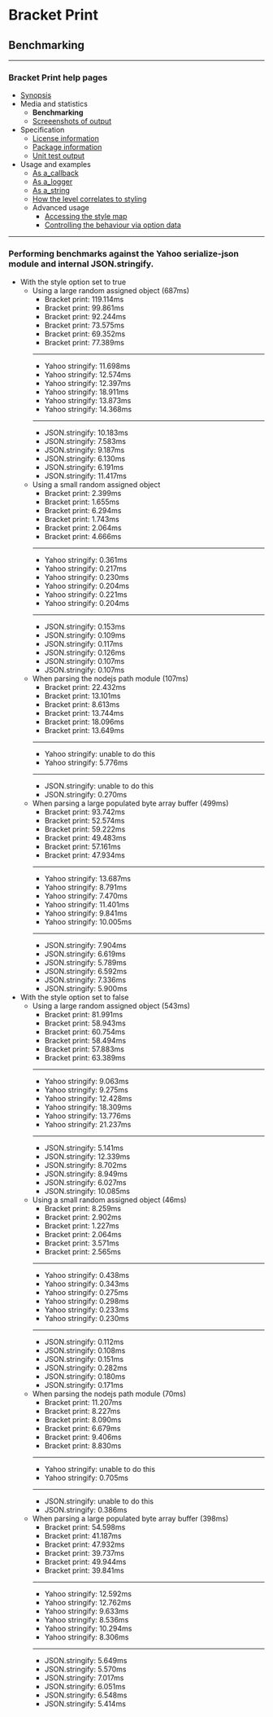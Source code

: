 # Bracket Print
## Benchmarking

---
### Bracket Print help pages
* [Synopsis](https://github.com/restarian/bracket_print/blob/master/docs/synopsis.md)
* Media and statistics
  * **Benchmarking**
  * [Screeenshots of output](https://github.com/restarian/bracket_print/blob/master/docs/media_and_statistics/screeenshots_of_output.md)
* Specification
  * [License information](https://github.com/restarian/bracket_print/blob/master/docs/specification/license_information.md)
  * [Package information](https://github.com/restarian/bracket_print/blob/master/docs/specification/package_information.md)
  * [Unit test output](https://github.com/restarian/bracket_print/blob/master/docs/specification/unit_test_output.md)
* Usage and examples
  * [As a_callback](https://github.com/restarian/bracket_print/blob/master/docs/usage_and_examples/as_a_callback.md)
  * [As a_logger](https://github.com/restarian/bracket_print/blob/master/docs/usage_and_examples/as_a_logger.md)
  * [As a_string](https://github.com/restarian/bracket_print/blob/master/docs/usage_and_examples/as_a_string.md)
  * [How the level correlates to styling](https://github.com/restarian/bracket_print/blob/master/docs/usage_and_examples/how_the_level_correlates_to_styling.md)
  * Advanced usage
    * [Accessing the style map](https://github.com/restarian/bracket_print/blob/master/docs/usage_and_examples/advanced_usage/accessing_the_style_map.md)
    * [Controlling the behaviour via option data](https://github.com/restarian/bracket_print/blob/master/docs/usage_and_examples/advanced_usage/controlling_the_behaviour_via_option_data.md)

---


### Performing benchmarks against the Yahoo serialize-json module and internal JSON.stringify.

* With the style option set to true
	* Using a large random assigned object (687ms)
		* Bracket print: 119.114ms
		* Bracket print: 99.861ms
		* Bracket print: 92.244ms
		* Bracket print: 73.575ms
		* Bracket print: 69.352ms
		* Bracket print: 77.389ms
		-----------------------------
		* Yahoo stringify: 11.698ms
		* Yahoo stringify: 12.574ms
		* Yahoo stringify: 12.397ms
		* Yahoo stringify: 18.911ms
		* Yahoo stringify: 13.873ms
		* Yahoo stringify: 14.368ms
		-----------------------------
		* JSON.stringify: 10.183ms
		* JSON.stringify: 7.583ms
		* JSON.stringify: 9.187ms
		* JSON.stringify: 6.130ms
		* JSON.stringify: 6.191ms
		* JSON.stringify: 11.417ms
	* Using a small random assigned object
		* Bracket print: 2.399ms
		* Bracket print: 1.655ms
		* Bracket print: 6.294ms
		* Bracket print: 1.743ms
		* Bracket print: 2.064ms
		* Bracket print: 4.666ms
		-----------------------------
		* Yahoo stringify: 0.361ms
		* Yahoo stringify: 0.217ms
		* Yahoo stringify: 0.230ms
		* Yahoo stringify: 0.204ms
		* Yahoo stringify: 0.221ms
		* Yahoo stringify: 0.204ms
		-----------------------------
		* JSON.stringify: 0.153ms
		* JSON.stringify: 0.109ms
		* JSON.stringify: 0.117ms
		* JSON.stringify: 0.126ms
		* JSON.stringify: 0.107ms
		* JSON.stringify: 0.107ms
	* When parsing the nodejs path module (107ms)
		* Bracket print: 22.432ms
		* Bracket print: 13.101ms
		* Bracket print: 8.613ms
		* Bracket print: 13.744ms
		* Bracket print: 18.096ms
		* Bracket print: 13.649ms
		-----------------------------
		* Yahoo stringify: unable to do this
		* Yahoo stringify: 5.776ms
		-----------------------------
		* JSON.stringify: unable to do this
		* JSON.stringify: 0.270ms
	* When parsing a large populated byte array buffer (499ms)
		* Bracket print: 93.742ms
		* Bracket print: 52.574ms
		* Bracket print: 59.222ms
		* Bracket print: 49.483ms
		* Bracket print: 57.161ms
		* Bracket print: 47.934ms
		-----------------------------
		* Yahoo stringify: 13.687ms
		* Yahoo stringify: 8.791ms
		* Yahoo stringify: 7.470ms
		* Yahoo stringify: 11.401ms
		* Yahoo stringify: 9.841ms
		* Yahoo stringify: 10.005ms
		-----------------------------
		* JSON.stringify: 7.904ms
		* JSON.stringify: 6.619ms
		* JSON.stringify: 5.789ms
		* JSON.stringify: 6.592ms
		* JSON.stringify: 7.336ms
		* JSON.stringify: 5.900ms
* With the style option set to false
	* Using a large random assigned object (543ms)
		* Bracket print: 81.991ms
		* Bracket print: 58.943ms
		* Bracket print: 60.754ms
		* Bracket print: 58.494ms
		* Bracket print: 57.883ms
		* Bracket print: 63.389ms
		-----------------------------
		* Yahoo stringify: 9.063ms
		* Yahoo stringify: 9.275ms
		* Yahoo stringify: 12.428ms
		* Yahoo stringify: 18.309ms
		* Yahoo stringify: 13.776ms
		* Yahoo stringify: 21.237ms
		-----------------------------
		* JSON.stringify: 5.141ms
		* JSON.stringify: 12.339ms
		* JSON.stringify: 8.702ms
		* JSON.stringify: 8.949ms
		* JSON.stringify: 6.027ms
		* JSON.stringify: 10.085ms
	* Using a small random assigned object (46ms)
		* Bracket print: 8.259ms
		* Bracket print: 2.902ms
		* Bracket print: 1.227ms
		* Bracket print: 2.064ms
		* Bracket print: 3.571ms
		* Bracket print: 2.565ms
		-----------------------------
		* Yahoo stringify: 0.438ms
		* Yahoo stringify: 0.343ms
		* Yahoo stringify: 0.275ms
		* Yahoo stringify: 0.298ms
		* Yahoo stringify: 0.233ms
		* Yahoo stringify: 0.230ms
		-----------------------------
		* JSON.stringify: 0.112ms
		* JSON.stringify: 0.108ms
		* JSON.stringify: 0.151ms
		* JSON.stringify: 0.282ms
		* JSON.stringify: 0.180ms
		* JSON.stringify: 0.171ms
	* When parsing the nodejs path module (70ms)
		* Bracket print: 11.207ms
		* Bracket print: 8.227ms
		* Bracket print: 8.090ms
		* Bracket print: 6.679ms
		* Bracket print: 9.406ms
		* Bracket print: 8.830ms
		-----------------------------
		* Yahoo stringify: unable to do this
		* Yahoo stringify: 0.705ms
		-----------------------------
		* JSON.stringify: unable to do this
		* JSON.stringify: 0.386ms
	* When parsing a large populated byte array buffer (398ms)
		* Bracket print: 54.598ms
		* Bracket print: 41.187ms
		* Bracket print: 47.932ms
		* Bracket print: 39.737ms
		* Bracket print: 49.944ms
		* Bracket print: 39.841ms
		-----------------------------
		* Yahoo stringify: 12.592ms
		* Yahoo stringify: 12.762ms
		* Yahoo stringify: 9.633ms
		* Yahoo stringify: 8.536ms
		* Yahoo stringify: 10.294ms
		* Yahoo stringify: 8.306ms
		-----------------------------
		* JSON.stringify: 5.649ms
		* JSON.stringify: 5.570ms
		* JSON.stringify: 7.017ms
		* JSON.stringify: 6.051ms
		* JSON.stringify: 6.548ms
		* JSON.stringify: 5.414ms


